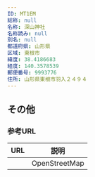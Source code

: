 ```yaml
---
ID: MT1EM
総称: null
名称: 深山神社
名称読み: null
別名: null
都道府県: 山形県
区域: 東根市
緯度: 38.4186683
経度: 140.3578539
郵便番号: 9993776
住所: 山形県東根市羽入２４９４
---
```


## その他

### 参考URL

| URL | 説明          |
| --- | ------------- |
|     | OpenStreetMap |
